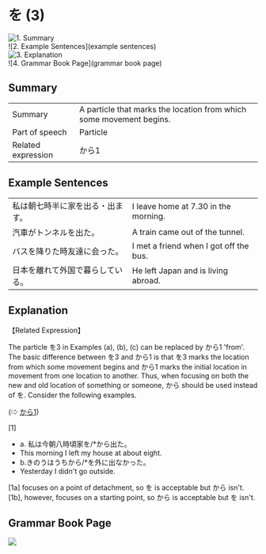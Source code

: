 # を (3)

![1. Summary](summary)<br>
![2. Example Sentences](example sentences)<br>
![3. Explanation](explanation)<br>
![4. Grammar Book Page](grammar book page)<br>


## Summary

<table><tr>   <td>Summary</td>   <td>A particle that marks the location from which some movement begins.</td></tr><tr>   <td>Part of speech</td>   <td>Particle</td></tr><tr>   <td>Related expression</td>   <td>から1</td></tr></table>

## Example Sentences

<table><tr>   <td>私は朝七時半に家を出る・出ます。</td>   <td>I leave home at 7.30 in the morning.</td></tr><tr>   <td>汽車がトンネルを出た。</td>   <td>A train came out of the tunnel.</td></tr><tr>   <td>バスを降りた時友達に会った。</td>   <td>I met a friend when I got off the bus.</td></tr><tr>   <td>日本を離れて外国で暮らしている。</td>   <td>He left Japan and is living abroad.</td></tr></table>

## Explanation

<p>【Related Expression】</p>  <p>The particle <span class="cloze">を</span>3 in Examples (a), (b), (c) can be replaced by から1 'from'. The basic difference between <span class="cloze">を</span>3 and から1 is that <span class="cloze">を</span>3 marks the location from which some movement begins and から1 marks the initial location in movement from one location to another. Thus, when focusing on both the new and old location of something or someone, から should be used instead of <span class="cloze">を</span>. Consider the following examples.</p>  <p>(⇨ <a href="#㊦ から (1)">から1</a>)</p>  <p>[1]</p>  <ul> <li>a. 私は今朝八時頃家<span class="cloze">を</span>/*から出た。</li> <li>This morning I left my house at about eight.</li> <div class="divide"></div> <li>b.きのうはうちから/*<span class="cloze">を</span>外に出なかった。</li> <li>Yesterday I didn't go outside.</li> </ul>  <p>[1a] focuses on a point of detachment, so <span class="cloze">を</span> is acceptable but から isn't. [1b], however, focuses on a starting point, so から is acceptable but <span class="cloze">を</span> isn't.</p>

## Grammar Book Page

![](../img/Basicを3.png)

